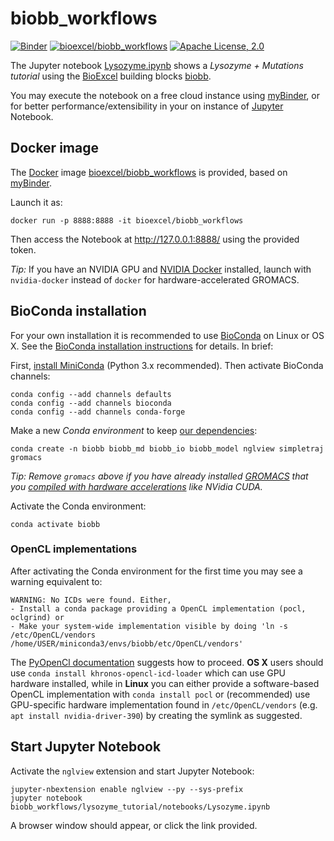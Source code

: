 # biobb_workflows

[![Binder](https://mybinder.org/badge_logo.svg)](https://mybinder.org/v2/gh/bioexcel/biobb_workflows/master?filepath=biobb_workflows%2Flysozyme_tutorial%2Fnotebooks%2FLysozyme.ipynb)
[![bioexcel/biobb_workflows](https://images.microbadger.com/badges/image/bioexcel/biobb_workflows.svg)](https://hub.docker.com/r/bioexcel/biobb_workflows/ "bioexcel/biobb_workflows")
[![Apache License, 2.0](https://img.shields.io/github/license/bioexcel/biobb_workflows.svg)](LICENSE)

The Jupyter notebook [Lysozyme.ipynb](biobb_workflows/lysozyme_tutorial/notebooks/Lysozyme.ipynb) shows a _Lysozyme + Mutations tutorial_ using the [BioExcel](http://bioexcel.eu/) building blocks [biobb](https://bioexcel.eu/research/projects/biobb_standardization/).

You may execute the notebook on a free cloud instance using [myBinder](https://mybinder.org/v2/gh/bioexcel/biobb_workflows/master?filepath=biobb_workflows%2Flysozyme_tutorial%2Fnotebooks%2FLysozyme.ipynb), or for better performance/extensibility in your on instance of [Jupyter](https://jupyter.org/) Notebook.

## Docker image

The [Docker](https://www.docker.com/) image [bioexcel/biobb_workflows](https://hub.docker.com/r/bioexcel/biobb_workflows/) is provided, based on [myBinder](https://mybinder.org).

Launch it as:

```
docker run -p 8888:8888 -it bioexcel/biobb_workflows
```

Then access the Notebook at http://127.0.0.1:8888/ using the provided token.

_Tip:_ If you have an NVIDIA GPU and [NVIDIA Docker](https://github.com/NVIDIA/nvidia-docker) installed, launch with `nvidia-docker` instead of `docker` for hardware-accelerated GROMACS.

## BioConda installation

For your own installation it is recommended to use [BioConda](https://bioconda.github.io/) on Linux or OS X.  See the [BioConda installation instructions](https://bioconda.github.io/#using-bioconda) for details. In brief:

First, [install MiniConda](https://conda.io/en/latest/miniconda.html) (Python 3.x recommended). Then activate BioConda channels:

```
conda config --add channels defaults
conda config --add channels bioconda
conda config --add channels conda-forge
```

Make a new _Conda environment_ to keep [our dependencies](binder/environment.yml):

```
conda create -n biobb biobb_md biobb_io biobb_model nglview simpletraj gromacs
```

_Tip: Remove `gromacs` above if you have already installed [GROMACS](http://manual.gromacs.org/documentation/) that you [compiled with hardware accelerations](http://manual.gromacs.org/documentation/2018/install-guide/index.html) like NVidia CUDA._

Activate the Conda environment:

```
conda activate biobb
```


### OpenCL implementations

After activating the Conda environment for the first time you may see a warning equivalent to:

```
WARNING: No ICDs were found. Either,
- Install a conda package providing a OpenCL implementation (pocl, oclgrind) or 
- Make your system-wide implementation visible by doing 'ln -s /etc/OpenCL/vendors /home/USER/miniconda3/envs/biobb/etc/OpenCL/vendors'  
```

The [PyOpenCl documentation](https://documen.tician.de/pyopencl/misc.html#using-vendor-supplied-opencl-drivers-mainly-on-linux) suggests how to proceed. **OS X** users should use `conda install khronos-opencl-icd-loader` which can use GPU hardware installed, while in **Linux** you can either provide a software-based OpenCL implementation with `conda install pocl` or (recommended) use GPU-specific hardware implementation found in `/etc/OpenCL/vendors` (e.g. `apt install nvidia-driver-390`) by creating the symlink as suggested.

## Start Jupyter Notebook

Activate the `nglview` extension and start Jupyter Notebook:

```
jupyter-nbextension enable nglview --py --sys-prefix
jupyter notebook biobb_workflows/lysozyme_tutorial/notebooks/Lysozyme.ipynb
```

A browser window should appear, or click the link provided. 

